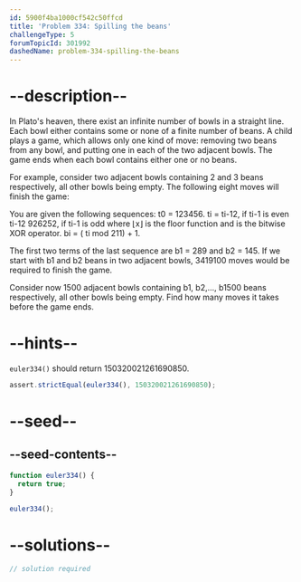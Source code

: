 ```yaml
---
id: 5900f4ba1000cf542c50ffcd
title: 'Problem 334: Spilling the beans'
challengeType: 5
forumTopicId: 301992
dashedName: problem-334-spilling-the-beans
---
```


# --description--

In Plato's heaven, there exist an infinite number of bowls in a straight line. Each bowl either contains some or none of a finite number of beans. A child plays a game, which allows only one kind of move: removing two beans from any bowl, and putting one in each of the two adjacent bowls. The game ends when each bowl contains either one or no beans.

For example, consider two adjacent bowls containing 2 and 3 beans respectively, all other bowls being empty. The following eight moves will finish the game:

<!-- TODO Use MathJax and re-write from projecteuler.net -->

You are given the following sequences: t0 = 123456. ti = ti-12, if ti-1 is even ti-12 926252, if ti-1 is odd where ⌊x⌋ is the floor function and is the bitwise XOR operator. bi = ( ti mod 211) + 1.

The first two terms of the last sequence are b1 = 289 and b2 = 145. If we start with b1 and b2 beans in two adjacent bowls, 3419100 moves would be required to finish the game.

Consider now 1500 adjacent bowls containing b1, b2,..., b1500 beans respectively, all other bowls being empty. Find how many moves it takes before the game ends.

# --hints--

`euler334()` should return 150320021261690850.

```js
assert.strictEqual(euler334(), 150320021261690850);
```

# --seed--

## --seed-contents--

```js
function euler334() {
  return true;
}

euler334();
```

# --solutions--

```js
// solution required
```
